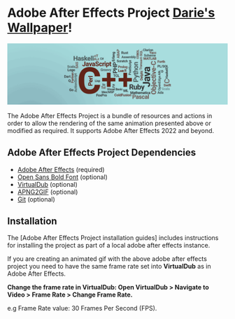 # Adobe After Effects Project [Darie's Wallpaper](https://www.linkedin.com/in/dmitoiu)!

![](Docs/88445674fd944fd1db76140e2e989887.gif)

The Adobe After Effects Project is a bundle of resources and actions in order to allow the rendering of the same animation
presented above or modified as required. It supports Adobe After Effects 2022 and beyond.

## Adobe After Effects Project Dependencies

* [Adobe After Effects](https://adobe.com) (required)
* [Open Sans Bold Font](https://fonts.google.com/specimen/Open+Sans) (optional)
* [VirtualDub](https://www.virtualdub.org) (optional)
* [APNG2GIF](https://github.com/zyzsdy/apng2gif) (optional)
* [Git](https://git-scm.com) (optional)

## Installation

The [Adobe After Effects Project installation guides] includes instructions for installing
the project as part of a local adobe after effects instance.

If you are creating an animated gif with the above adobe after effects project you need to have the same frame rate set
into **VirtualDub** as in Adobe After Effects.

**Change the frame rate in VirtualDub: Open VirtualDub > Navigate to Video > Frame Rate > Change Frame Rate.**

e.g Frame Rate value: 30 Frames Per Second (FPS).
